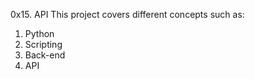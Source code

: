 0x15. API
This project covers different concepts such as:
1. Python
2. Scripting
3. Back-end
4. API
